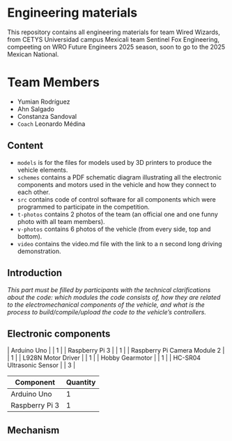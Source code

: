 Engineering materials
====

This repository contains all engineering materials for team Wired Wizards, from CETYS Universidad campus Mexicali team Sentinel Fox Engineering, compeeting on WRO Future Engineers 2025 season, soon to go to the 2025 Mexican National.

# Team Members
* Yumian Rodríguez
* Ahn Salgado
* Constanza Sandoval
* `Coach` Leonardo Médina

## Content


* `models` is for the files for models used by 3D printers to produce the vehicle elements.
* `schemes` contains a PDF schematic diagram illustrating all the electronic components and motors used in the vehicle and how they connect to each other.
* `src` contains code of control software for all components which were programmed to participate in the competition.
* `t-photos` contains 2 photos of the team (an official one and one funny photo with all team members).
* `v-photos` contains 6 photos of the vehicle (from every side, top and bottom).
* `video` contains the video.md file with the link to a n second long driving demonstration.


## Introduction

_This part must be filled by participants with the technical clarifications about the code: which modules the code consists of, how they are related to the electromechanical components of the vehicle, and what is the process to build/compile/upload the code to the vehicle’s controllers._

## Electronic components

| Arduino Uno | | 1 |
| Raspberry Pi 3 | | 1 |
| Raspberry Pi Camera Module 2 | | 1 | 
| L928N Motor Driver | | 1 |
| Hobby Gearmotor | | 1 |
| HC-SR04 Ultrasonic Sensor | | 3 |

| Component  | Quantity |
| --- | --- |
| Arduino Uno  | 1  |
| Raspberry Pi 3  | 1  |

## Mechanism

